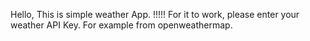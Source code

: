 Hello,
This is simple weather App.
!!!!!
For it to work, please enter your weather API Key. For example from openweathermap.
